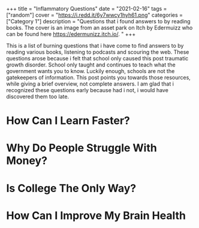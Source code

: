+++
title = "Inflammatory Questions"
date = "2021-02-16"
tags = ["random"]
cover = "https://i.redd.it/6y7wwcy1hyh61.png"
categories = ["Category 1"]
description = "Questions that i found answers to by reading books. The cover is an image from an asset park on Itch by Edermuizz who can be found here https://edermunizz.itch.io/. "
+++

This is a list of burning questions that i have come to find answers to by reading various books, listening to podcasts and scouring the web. These questions arose because i felt that school only caused this post traumatic growth disorder. School only taught and continues to teach what the government wants you to know. Luckily enough, schools are not the gatekeepers of information. This post points you towards those resources, while giving a brief overview, not complete answers. I am glad that i recognized these questions early because had i not, i would have discovered them too late. 

# How Can I Learn Faster?

# Why Do People Struggle With Money?

# Is College The Only Way?

# How Can I Improve My Brain Health


